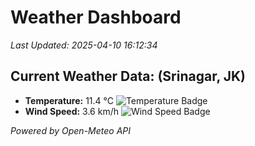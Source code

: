 
# Weather Dashboard

_Last Updated: 2025-04-10 16:12:34_

## Current Weather Data: (Srinagar, JK)
- **Temperature:** 11.4 °C ![Temperature Badge](https://img.shields.io/badge/Temperature-Low%20Temp-blue)
- **Wind Speed:** 3.6 km/h ![Wind Speed Badge](https://img.shields.io/badge/Wind%20Speed-Light%20Wind-blue)

*Powered by Open-Meteo API*
